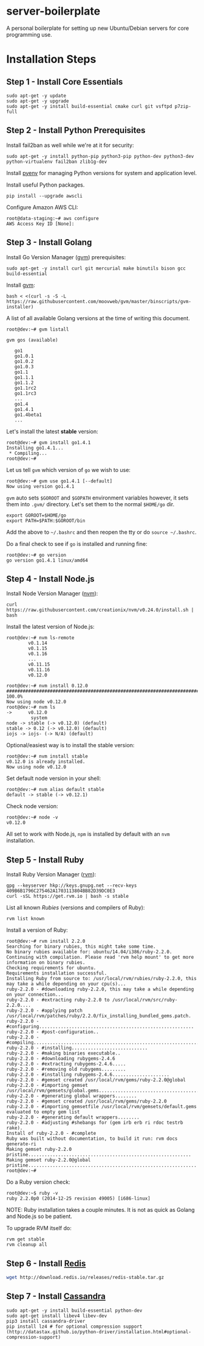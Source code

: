 server-boilerplate
=====================
A personal boilerplate for setting up new Ubuntu/Debian servers for core programming use.

# Installation Steps

Step 1 - Install Core Essentials  
--------------------
    sudo apt-get -y update
    sudo apt-get -y upgrade
    sudo apt-get -y install build-essential cmake curl git vsftpd p7zip-full

Step 2 - Install Python Prerequisites
---------------------------------------
Install fail2ban as well while we're at it for security:  

    sudo apt-get -y install python-pip python3-pip python-dev python3-dev python-virtualenv fail2ban zlib1g-dev

Install [pyenv](https://github.com/pyenv/pyenv) for managing Python versions for system and application level.

Install useful Python packages.

	pip install --upgrade awscli

Configure Amazon AWS CLI:

	root@data-staging:~# aws configure
	AWS Access Key ID [None]: 

Step 3 - Install Golang
--------------------
Install Go Version Manager ([gvm](https://github.com/moovweb/gvm)) prerequisites:  
	
	sudo apt-get -y install curl git mercurial make binutils bison gcc build-essential
	
Install [gvm](https://github.com/moovweb/gvm):  

	bash < <(curl -s -S -L https://raw.githubusercontent.com/moovweb/gvm/master/binscripts/gvm-installer)

A list of all available Golang versions at the time of writing this document.

    root@dev:~# gvm listall
    
    gvm gos (available)
    
       go1
       go1.0.1
       go1.0.2
       go1.0.3
       go1.1
       go1.1.1
       go1.1.2
       go1.1rc2
       go1.1rc3
       ...
       go1.4
       go1.4.1
       go1.4beta1
       ...

Let's install the latest **stable** version:

    root@dev:~# gvm install go1.4.1
    Installing go1.4.1...
     * Compiling...
    root@dev:~# 

Let us tell `gvm` which version of `go` we wish to use:

    root@dev:~# gvm use go1.4.1 [--default]
    Now using version go1.4.1

`gvm` auto sets `$GOROOT` and `$GOPATH` environment variables however, it sets them into `.gvm/` directory. Let's set them to the normal `$HOME/go` dir.  

    export GOROOT=$HOME/go
    export PATH=$PATH:$GOROOT/bin
Add the above to `~/.bashrc` and then reopen the tty or do `source ~/.bashrc`.  

Do a final check to see if `go` is installed and running fine:

    root@dev:~# go version
    go version go1.4.1 linux/amd64

Step 4 - Install Node.js
--------------------
Install Node Version Manager ([nvm](https://github.com/creationix/nvm)):  
	
	curl https://raw.githubusercontent.com/creationix/nvm/v0.24.0/install.sh | bash

Install the latest version of Node.js:  

	root@dev:~# nvm ls-remote
			v0.1.14
			v0.1.15
			v0.1.16
			...
			v0.11.15
			v0.11.16
			v0.12.0

	root@dev:~# nvm install 0.12.0
	######################################################################## 100.0%
	Now using node v0.12.0
	root@dev:~# nvm ls
	->      v0.12.0
			 system
	node -> stable (-> v0.12.0) (default)
	stable -> 0.12 (-> v0.12.0) (default)
	iojs -> iojs- (-> N/A) (default)

Optional/easiest way is to install the stable version:  

	root@dev:~# nvm install stable
	v0.12.0 is already installed.
	Now using node v0.12.0

Set default node version in your shell:  

	root@dev:~# nvm alias default stable
	default -> stable (-> v0.12.1)

Check node version:  

	root@dev:~# node -v
	v0.12.0

All set to work with Node.js, `npm` is installed by default with an `nvm` installation.

Step 5 - Install Ruby
--------------------
Install Ruby Version Manager ([rvm](https://rvm.io/)):  

	gpg --keyserver hkp://keys.gnupg.net --recv-keys 409B6B1796C275462A1703113804BB82D39DC0E3
	curl -sSL https://get.rvm.io | bash -s stable

List all known *Rubies* (versions and compilers of Ruby):  

	rvm list known

Install a version of Ruby:

	root@dev:~# rvm install 2.2.0
	Searching for binary rubies, this might take some time.
	No binary rubies available for: ubuntu/14.04/i386/ruby-2.2.0.
	Continuing with compilation. Please read 'rvm help mount' to get more information on binary rubies.
	Checking requirements for ubuntu.
	Requirements installation successful.
	Installing Ruby from source to: /usr/local/rvm/rubies/ruby-2.2.0, this may take a while depending on your cpu(s)...
	ruby-2.2.0 - #downloading ruby-2.2.0, this may take a while depending on your connection...
	ruby-2.2.0 - #extracting ruby-2.2.0 to /usr/local/rvm/src/ruby-2.2.0....
	ruby-2.2.0 - #applying patch /usr/local/rvm/patches/ruby/2.2.0/fix_installing_bundled_gems.patch.
	ruby-2.2.0 - #configuring.........................................................
	ruby-2.2.0 - #post-configuration..
	ruby-2.2.0 - #compiling...............................................................................
	ruby-2.2.0 - #installing............................
	ruby-2.2.0 - #making binaries executable..
	ruby-2.2.0 - #downloading rubygems-2.4.6
	ruby-2.2.0 - #extracting rubygems-2.4.6.....
	ruby-2.2.0 - #removing old rubygems.........
	ruby-2.2.0 - #installing rubygems-2.4.6.....................
	ruby-2.2.0 - #gemset created /usr/local/rvm/gems/ruby-2.2.0@global
	ruby-2.2.0 - #importing gemset /usr/local/rvm/gemsets/global.gems...........................................................
	ruby-2.2.0 - #generating global wrappers........
	ruby-2.2.0 - #gemset created /usr/local/rvm/gems/ruby-2.2.0
	ruby-2.2.0 - #importing gemsetfile /usr/local/rvm/gemsets/default.gems evaluated to empty gem list
	ruby-2.2.0 - #generating default wrappers........
	ruby-2.2.0 - #adjusting #shebangs for (gem irb erb ri rdoc testrb rake).
	Install of ruby-2.2.0 - #complete 
	Ruby was built without documentation, to build it run: rvm docs generate-ri
	Making gemset ruby-2.2.0 pristine............................................................
	Making gemset ruby-2.2.0@global pristine..............................................................
	root@dev:~#

Do a Ruby version check:  

	root@dev:~$ ruby -v
	ruby 2.2.0p0 (2014-12-25 revision 49005) [i686-linux]

NOTE: Ruby installation takes a couple minutes. It is not as quick as Golang and Node.js so be patient.

To upgrade RVM itself do:

	rvm get stable
	rvm cleanup all

Step 6 - Install [Redis](http://redis.io/)
--------------------
``` sh
wget http://download.redis.io/releases/redis-stable.tar.gz
```

Step 7 - Install [Cassandra](http://cassandra.apache.org/)
--------------------
	sudo apt-get -y install build-essential python-dev
	sudo apt-get install libev4 libev-dev
	pip3 install cassandra-driver
	pip install lz4 # for optional compression support (http://datastax.github.io/python-driver/installation.html#optional-compression-support)
